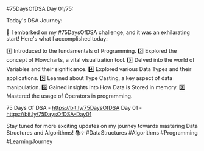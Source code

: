 #75DaysOfDSA
Day 01/75:

Today's DSA Journey:

🚀 I embarked on my #75DaysOfDSA challenge, and it was an exhilarating start! Here's what I accomplished today:

1️⃣ Introduced to the fundamentals of Programming.
2️⃣ Explored the concept of Flowcharts, a vital visualization tool.
3️⃣ Delved into the world of Variables and their significance.
4️⃣ Explored various Data Types and their applications.
5️⃣ Learned about Type Casting, a key aspect of data manipulation.
6️⃣ Gained insights into How Data is Stored in memory.
7️⃣ Mastered the usage of Operators in programming.

75 Days Of DSA - https://bit.ly/75DaysOfDSA
Day 01 - https://bit.ly/75DaysOfDSA-Day01

Stay tuned for more exciting updates on my journey towards mastering Data Structures and Algorithms! 📚💡 #DataStructures #Algorithms #Programming #LearningJourney